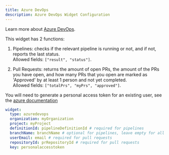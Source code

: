 ```yaml
---
title: Azure DevOps
description: Azure DevOps Widget Configuration
---
```


Learn more about [Azure DevOps](https://azure.microsoft.com/en-us/products/devops).

This widget has 2 functions:

1. Pipelines: checks if the relevant pipeline is running or not, and if not, reports the last status.<br>
   Allowed fields: `["result", "status"]`.

2. Pull Requests: returns the amount of open PRs, the amount of the PRs you have open, and how many PRs that you open are marked as 'Approved' by at least 1 person and not yet completed.<br>
   Allowed fields: `["totalPrs", "myPrs", "approved"]`.

You will need to generate a personal access token for an existing user, see the [azure documentation](https://learn.microsoft.com/en-us/azure/devops/organizations/accounts/use-personal-access-tokens-to-authenticate?view=azure-devops&tabs=Windows#create-a-pat)

```yaml
widget:
  type: azuredevops
  organization: myOrganization
  project: myProject
  definitionId: pipelineDefinitionId # required for pipelines
  branchName: branchName # optional for pipelines, leave empty for all
  userEmail: email # required for pull requests
  repositoryId: prRepositoryId # required for pull requests
  key: personalaccesstoken
```
